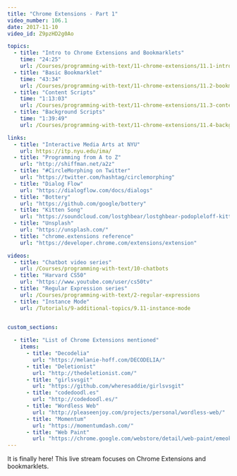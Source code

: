 ```yaml
---
title: "Chrome Extensions - Part 1"
video_number: 106.1
date: 2017-11-10
video_id: Z9pzHD2g0Ao

topics:
  - title: "Intro to Chrome Extensions and Bookmarklets"
    time: "24:25"
    url: /Courses/programming-with-text/11-chrome-extensions/11.1-introduction
  - title: "Basic Bookmarklet"
    time: "43:34"
    url: /Courses/programming-with-text/11-chrome-extensions/11.2-bookmarklets
  - title: "Content Scripts"
    time: "1:13:03"
    url: /Courses/programming-with-text/11-chrome-extensions/11.3-content-scripts
  - title: "Background Scripts"
    time: "1:39:49"
    url: /Courses/programming-with-text/11-chrome-extensions/11.4-background-scripts

links:
  - title: "Interactive Media Arts at NYU"
    url: https://itp.nyu.edu/ima/
  - title: "Programming from A to Z"
    url: "http://shiffman.net/a2z"
  - title: "#CircleMorphing on Twitter"
    url: "https://twitter.com/hashtag/circlemorphing"
  - title: "Dialog Flow"
    url: "https://dialogflow.com/docs/dialogs"
  - title: "Bottery"
    url: "https://github.com/google/bottery"
  - title: "Kitten Song"
    url: "https://soundcloud.com/lostghbear/lostghbear-podopleloff-kittens-feat-dan-shiffman"
  - title: "Unsplash"
    url: "https://unsplash.com/"
  - title: "chrome.extensions reference"
    url: "https://developer.chrome.com/extensions/extension"

videos:
  - title: "Chatbot video series"
    url: /Courses/programming-with-text/10-chatbots
  - title: "Harvard CS50"
    url: "https://www.youtube.com/user/cs50tv"
  - title: "Regular Expression series"
    url: /Courses/programming-with-text/2-regular-expressions
  - title: "Instance Mode"
    url: /Tutorials/9-additional-topics/9.11-instance-mode

  
custom_sections:

  - title: "List of Chrome Extensions mentioned"
    items:
      - title: "Decodelia"
        url: "https://melanie-hoff.com/DECODELIA/"
      - title: "Deletionist"
        url: "http://thedeletionist.com/"
      - title: "girlsvsgit"
        url: "https://github.com/wheresaddie/girlsvsgit"
      - title: "codedoodl.es"
        url: "http://codedoodl.es/"
      - title: "Wordless Web"
        url: "http://pleaseenjoy.com/projects/personal/wordless-web/"
      - title: "Momentum"
        url: "https://momentumdash.com/"
      - title: "Web Paint"
        url: "https://chrome.google.com/webstore/detail/web-paint/emeokgokialpjadjaoeiplmnkjoaegng"
---
```


It is finally here! This live stream focuses on Chrome Extensions and bookmarklets.
